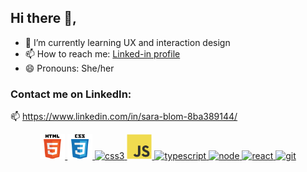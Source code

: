 ## Hi there 👋,

- 🌱 I’m currently learning UX and interaction design
- 📫 How to reach me: <a href="https://www.linkedin.com/in/sara-blom-8ba389144/">Linked-in profile</a>
- 😄 Pronouns: She/her
 
### Contact me on LinkedIn:
📫 https://www.linkedin.com/in/sara-blom-8ba389144/

<p align="center"> 
  <a href="https://www.w3.org/html/" target="_blank"> 
    <img src="https://raw.githubusercontent.com/devicons/devicon/master/icons/html5/html5-original-wordmark.svg" alt="html5" height="40"/> 
  </a>
  <a href="https://www.w3schools.com/css/" target="_blank"> 
    <img src="https://raw.githubusercontent.com/devicons/devicon/master/icons/css3/css3-original-wordmark.svg" alt="css3" height="40"/> 
  </a> 
    <a href="https://sass-lang.com/" target="_blank"> 
    <img src="https://upload.wikimedia.org/wikipedia/commons/thumb/9/96/Sass_Logo_Color.svg/1200px-Sass_Logo_Color.svg.png" alt="css3" height="40"/> 
  </a> 
  <a href="https://developer.mozilla.org/en-US/docs/Web/JavaScript" target="_blank"> 
    <img src="https://raw.githubusercontent.com/devicons/devicon/master/icons/javascript/javascript-original.svg" alt="javascript" height="40"/> 
  </a>  
   <a href="https://developer.mozilla.org/en-US/docs/Web/JavaScript" target="_blank"> 
    <img src="https://upload.wikimedia.org/wikipedia/commons/4/4c/Typescript_logo_2020.svg" alt="typescript" height="40"/> 
  </a>  
   <a href="https://nodejs.org/en/" target="_blank"> 
    <img src="https://mpng.subpng.com/20180821/zwc/kisspng-node-js-javascript-express-js-portable-network-gra-mixin-software-5b7c72478c6ba0.9607634315348823755752.jpg" alt="node" height="40"/> 
  </a>  

   <a href="https://reactjs.org/" target="_blank"> 
    <img src="https://upload.wikimedia.org/wikipedia/commons/thumb/a/a7/React-icon.svg/1200px-React-icon.svg.png" alt="react" height="40"/> 
  </a>  
  <a href="https://git-scm.com/" target="_blank"> 
    <img src="https://www.vectorlogo.zone/logos/git-scm/git-scm-icon.svg" alt="git" height="40"/> 
  </a>
</p>

<!--
**sarablom/sarablom** is a ✨ _special_ ✨ repository because its `README.md` (this file) appears on your GitHub profile.

Here are some ideas to get you started:

- 🔭 I’m currently working on ...
- 🌱 I’m currently learning ...
- 👯 I’m looking to collaborate on ...
- 🤔 I’m looking for help with ...
- 💬 Ask me about ...
- 📫 How to reach me: ...
- 😄 Pronouns: ...
- ⚡ Fun fact: ...
-->
